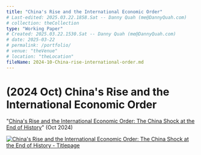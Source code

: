 ```yaml
---
title: "China's Rise and the International Economic Order"
# Last-edited: 2025.03.22.1858.Sat -- Danny Quah (me@DannyQuah.com)
# collection: theCollection
type: "Working Paper"
# Created: 2025.03.22.1530.Sat -- Danny Quah (me@DannyQuah.com)
# date: 2025-03-22
# permalink: /portfolio/
# venue: "theVenue"
# location: "theLocation"
fileName: 2024-10-China-rise-international-order.md
---
```

# (2024 Oct) China's Rise and the International Economic Order
"<a href="https://dannyquah.github.io/Storage/2024.10-Danny.Quah-Chinas-Rise-International-Economic-Order.pdf">China's Rise and the International Economic Order: The China Shock at the End of History</a>" (Oct 2024)

[<img src="https://dannyquah.github.io/Storage/2024.10-Danny.Quah-Chinas-Rise-International-Economic-Order-titlepage.png" alt = "China's Rise and the International Economic Order: The China Shock at the End of History - Titlepage" />](https://dannyquah.github.io/Storage/2024.10-Danny.Quah-Chinas-Rise-International-Economic-Order.pdf)

<!---
   Invisible section // 2024-10-China-rise-international-order.md
-->

